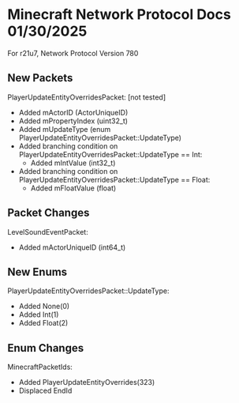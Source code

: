 # Minecraft Network Protocol Docs 01/30/2025

For r21u7, Network Protocol Version 780

## New Packets

PlayerUpdateEntityOverridesPacket: [not tested]
* Added mActorID (ActorUniqueID)
* Added mPropertyIndex (uint32_t)
* Added mUpdateType (enum PlayerUpdateEntityOverridesPacket::UpdateType)
* Added branching condition on PlayerUpdateEntityOverridesPacket::UpdateType == Int:
    * Added mIntValue (int32_t)
* Added branching condition on PlayerUpdateEntityOverridesPacket::UpdateType == Float:
    * Added mFloatValue (float)

## Packet Changes

LevelSoundEventPacket:
* Added mActorUniqueID (int64_t)

## New Enums

PlayerUpdateEntityOverridesPacket::UpdateType:
* Added None(0)
* Added Int(1)
* Added Float(2)

## Enum Changes

MinecraftPacketIds:
* Added PlayerUpdateEntityOverrides(323)
* Displaced EndId